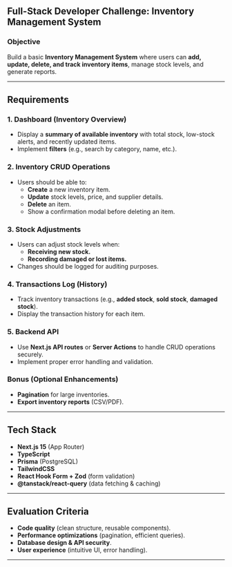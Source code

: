 ## **Full-Stack Developer Challenge: Inventory Management System**
### **Objective**
Build a basic **Inventory Management System** where users can **add, update, delete, and track inventory items**, manage stock levels, and generate reports.

---

## **Requirements**

### **1. Dashboard (Inventory Overview)**
- Display a **summary of available inventory** with total stock, low-stock alerts, and recently updated items.
- Implement **filters** (e.g., search by category, name, etc.).

### **2. Inventory CRUD Operations**
- Users should be able to:
  - **Create** a new inventory item.
  - **Update** stock levels, price, and supplier details.
  - **Delete** an item.
  - Show a confirmation modal before deleting an item.

### **3. Stock Adjustments**
- Users can adjust stock levels when:
  - **Receiving new stock.**
  - **Recording damaged or lost items.**
- Changes should be logged for auditing purposes.

### **4. Transactions Log (History)**
- Track inventory transactions (e.g., **added stock**, **sold stock**, **damaged stock**).
- Display the transaction history for each item.

### **5. Backend API**
- Use **Next.js API routes** or **Server Actions** to handle CRUD operations securely.
- Implement proper error handling and validation.

### **Bonus (Optional Enhancements)**
- **Pagination** for large inventories.
- **Export inventory reports** (CSV/PDF).

---

## **Tech Stack**
- **Next.js 15** (App Router)
- **TypeScript**
- **Prisma** (PostgreSQL)
- **TailwindCSS**
- **React Hook Form + Zod** (form validation)
- **@tanstack/react-query** (data fetching & caching)

---

## **Evaluation Criteria**
- **Code quality** (clean structure, reusable components).
- **Performance optimizations** (pagination, efficient queries).
- **Database design & API security**.
- **User experience** (intuitive UI, error handling).

---